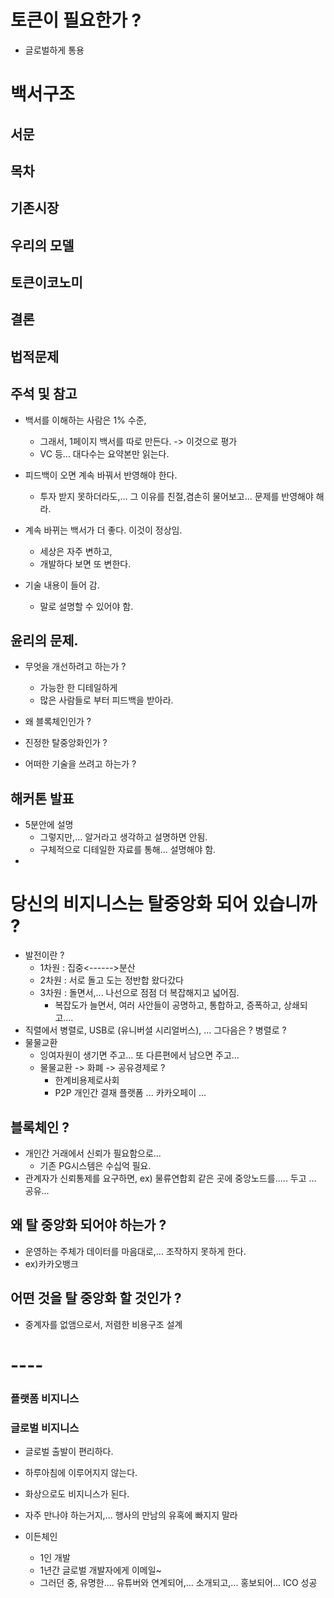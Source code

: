 # 토큰이 필요한가 ?
* 글로벌하게 통용


# 백서구조
## 서문
## 목차
## 기존시장
## 우리의 모델
## 토큰이코노미
## 결론
## 법적문제
## 주석 및 참고

* 백서를 이해하는 사람은 1% 수준, 
  - 그래서, 1페이지 백서를 따로 만든다. -> 이것으로 평가
  - VC 등... 대다수는 요약본만 읽는다.
  
* 피드백이 오면 계속 바꿔서 반영해야 한다.
  - 투자 받지 못하더라도,... 그 이유를 친절,겸손히 물어보고... 문제를 반영해야 해라.

* 계속 바뀌는 백서가 더 좋다. 이것이 정상임.
  - 세상은 자주 변하고,
  - 개발하다 보면 또 변한다.

* 기술 내용이 들어 감.
  - 말로 설명할 수 있어야 함.
  
## 윤리의 문제.

* 무엇을 개선하려고 하는가 ?
  - 가능한 한 디테일하게
  - 많은 사람들로 부터 피드백을 받아라.
  
* 왜 블록체인인가 ?
* 진정한 탈중앙화인가 ?
* 어떠한 기술을 쓰려고 하는가 ?

## 해커톤 발표
* 5분안에 설명
  - 그렇지만,... 알거라고 생각하고 설명하면 안됨.
  - 구체적으로 디테일한 자료를 통해... 설명해야 함.
*

# 당신의 비지니스는 탈중앙화 되어 있습니까 ?
* 발전이란 ?
  - 1차원 : 집중<------>분산
  - 2차원 : 서로 돌고 도는 정반합 왔다갔다
  - 3차원 : 돌면서,... 나선으로 점점 더 복잡해지고 넓어짐.
    + 복잡도가 늘면서, 여러 사안들이 공명하고, 통합하고, 증폭하고, 상쇄되고....
* 직렬에서 병렬로, USB로 (유니버셜 시리얼버스), ... 그다음은 ? 병렬로 ?
* 물물교환
  - 잉여자원이 생기면 주고... 또 다른편에서 남으면 주고... 
  - 물물교환 -> 화폐 -> 공유경제로 ? 
    + 한계비용제로사회
    + P2P 개인간 결재 플랫폼 ... 카카오페이 ...
    
## 블록체인 ?
* 개인간 거래에서 신뢰가 필요함으로...
  - 기존 PG시스템은 수십억 필요.
* 관계자가 신뢰통제를 요구하면, ex) 물류연합회 같은 곳에 중앙노드를..... 두고 ... 공유... 
## 왜 탈 중앙화 되어야 하는가 ?
* 운영하는 주체가 데이터를 마음대로,... 조작하지 못하게 한다. 
* ex)카카오뱅크
## 어떤 것을 탈 중앙화 할 것인가 ?
* 중계자를 없앰으로서, 저렴한 비용구조 설계


# ----
### 플랫폼 비지니스
### 글로벌 비지니스
* 글로벌 출발이 편리하다.

* 하루아침에 이루어지지 않는다.
* 화상으로도 비지니스가 된다.
* 자주 만나야 하는거지,... 행사의 만남의 유혹에 빠지지 말라
* 이든체인
  - 1인 개발
  - 1년간 글로벌 개발자에게 이메일~
  - 그러던 중, 유명한.... 유튜버와 연계되어,... 소개되고,... 홍보되어... ICO 성공
















